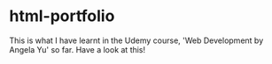 # html-portfolio
This is what I have learnt in the Udemy course, 'Web Development by Angela Yu' so far. Have a look at this!
